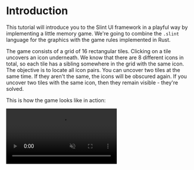 # Introduction

This tutorial will introduce you to the Slint UI framework in a playful way by implementing a little memory game. We're going to combine the `.slint` language for the graphics with the game rules implemented in Rust.

The game consists of a grid of 16 rectangular tiles. Clicking on a tile uncovers an icon underneath.
We know that there are 8 different icons in total, so each tile has a sibling somewhere in the grid with the
same icon. The objective is to locate all icon pairs. You can uncover two tiles at the same time. If they
aren't the same, the icons will be obscured again.
If you uncover two tiles with the same icon, then they remain visible - they're solved.

This is how the game looks like in action:

<video autoplay loop muted playsinline src="https://slint.dev/blog/memory-game-tutorial/memory_clip.mp4"
        class="img-fluid img-thumbnail rounded"></video>
